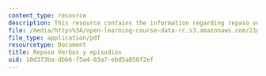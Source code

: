 ```yaml
---
content_type: resource
description: This resource contains the information regarding repaso verbos y episodios.
file: /media/https%3A/open-learning-course-data-rc.s3.amazonaws.com/21g-701-spanish-i-fall-2003/10d373badbb6f5a403a7ebd5a858f2ef_MIT21G_701F03_7y8repa.pdf
file_type: application/pdf
resourcetype: Document
title: Repaso Verbos y episodios
uid: 10d373ba-dbb6-f5a4-03a7-ebd5a858f2ef
---
```


